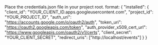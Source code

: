 Place the credentials.json file in your project root.
format: 
{
    "installed": {
        "client_id": "YOUR_CLIENT_ID.apps.googleusercontent.com",
        "project_id": "YOUR_PROJECT_ID",
        "auth_uri": "https://accounts.google.com/o/oauth2/auth",
        "token_uri": "https://oauth2.googleapis.com/token",
        "auth_provider_x509_cert_url": "https://www.googleapis.com/oauth2/v1/certs",
        "client_secret": "YOUR_CLIENT_SECRET",
        "redirect_uris": ["http://localhost/events"]
    }
}

